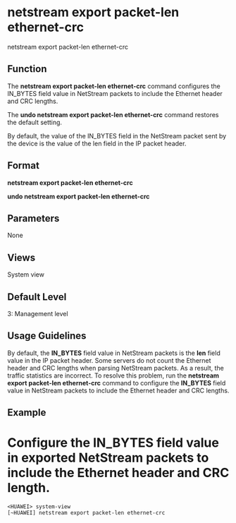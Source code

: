 netstream export packet-len ethernet-crc
========================================

netstream export packet-len ethernet-crc

Function
--------



The **netstream export packet-len ethernet-crc** command configures the IN\_BYTES field value in NetStream packets to include the Ethernet header and CRC lengths.

The **undo netstream export packet-len ethernet-crc** command restores the default setting.



By default, the value of the IN\_BYTES field in the NetStream packet sent by the device is the value of the len field in the IP packet header.


Format
------

**netstream export packet-len ethernet-crc**

**undo netstream export packet-len ethernet-crc**


Parameters
----------

None

Views
-----

System view


Default Level
-------------

3: Management level


Usage Guidelines
----------------

By default, the **IN\_BYTES** field value in NetStream packets is the **len** field value in the IP packet header. Some servers do not count the Ethernet header and CRC lengths when parsing NetStream packets. As a result, the traffic statistics are incorrect. To resolve this problem, run the **netstream export packet-len ethernet-crc** command to configure the **IN\_BYTES** field value in NetStream packets to include the Ethernet header and CRC lengths.


Example
-------

# Configure the IN\_BYTES field value in exported NetStream packets to include the Ethernet header and CRC length.
```
<HUAWEI> system-view
[~HUAWEI] netstream export packet-len ethernet-crc

```